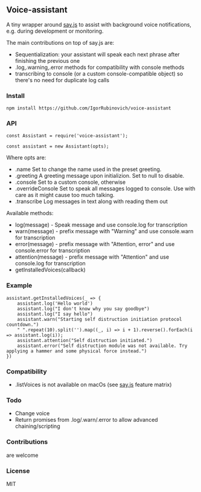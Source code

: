 ## Voice-assistant

A tiny wrapper around [say.js](https://github.com/marak/say.js/) to assist with background voice notifications, e.g. during development or monitoring.

The main contributions on top of say.js are:
- Sequentialization: your assistant will speak each next phrase after finishing the previous one
- .log,.warning,.error methods for compatibility with console methods
- transcribing to console (or a custom console-compatible object) so there's no need for duplicate log calls

### Install
	npm install https://github.com/IgorRubinovich/voice-assistant
	
### API
	const Assistant = require('voice-assistant');
	
	const assistant = new Assistant(opts);
	
Where opts are:
- .name
Set to change the name used in the preset greeting.
- .greeting
A greeting message upon initializion. Set to null to disable.
- .console
Set to a custom console, otherwise 
- .overrideConsole
Set to speak all messages logged to console. Use with care as it might cause too much talking.
- .transcribe
Log messages in text along with reading them out

Available methods:
- log(message) - Speak message and use console.log for transcription
- warn(message) - prefix message with "Warning" and use console.warn for transcription
- error(message) - prefix message with "Attention, error" and use console.error for transcription
- attention(message) - prefix message with "Attention" and use console.log for transcription
- getInstalledVoices(callback)

### Example

	assistant.getInstalledVoices(_ => {
		assistant.log('Hello world')
		assistant.log("I don't know why you say goodbye")
		assistant.log("I say hello")
		assistant.warn("Starting self distruction initiation protocol countdown.")
		" ".repeat(10).split('').map((_, i) => i + 1).reverse().forEach(i => assistant.log(i));
		assistant.attention("Self distruction initiated.")
		assistant.error("Self distruction module was not available. Try applying a hammer and some physical force instead.")
	})

### Compatibility
- .listVoices is not available on macOs (see [say.js](https://github.com/marak/say.js/) feature matrix)

### Todo
- Change voice
- Return promises from .log/.warn/.error to allow advanced chaining/scripting
	
### Contributions
are welcome

### License
MIT